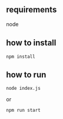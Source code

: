 ## requirements

node

## how to install

```
npm install
```

## how to run

```
node index.js
```

or

```
npm run start
```
